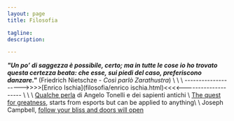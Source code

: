 ```yaml
---
layout: page
title: Filosofia

tagline:  
description: 

---
```


__*"Un po’ di saggezza è possibile, certo; ma in tutte le cose io ho trovato questa certezza beata:
 che esse, sui piedi del caso, preferiscono danzare."*__  (Friedrich Nietschze - *Così parlò Zarathustra*)
\\
\\
\\
-------------------->>>>[Enrico Ischia](filosofia/enrico ischia.html)<<<<-------------------- \\
\\
\\
[Qualche perla](https://www.youtube.com/watch?v=VT4itFozNU0) di Angelo Tonelli e dei sapienti antichi
\\
[The quest for greatness](https://youtu.be/3EcJvUseDXk), starts from esports but can be applied to anything\\
\\
Joseph Campbell, [follow your bliss and doors will open](https://youtu.be/cP1dnBONkG8)